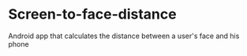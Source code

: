 # Screen-to-face-distance
Android app that calculates the distance between a user's face and his phone
